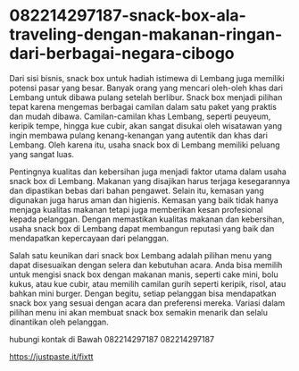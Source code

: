 # 082214297187-snack-box-ala-traveling-dengan-makanan-ringan-dari-berbagai-negara-cibogo
Dari sisi bisnis, snack box untuk hadiah istimewa di Lembang juga memiliki potensi pasar yang besar. Banyak orang yang mencari oleh-oleh khas dari Lembang untuk dibawa pulang setelah berlibur. Snack box menjadi pilihan tepat karena mengemas berbagai camilan dalam satu paket yang praktis dan mudah dibawa. Camilan-camilan khas Lembang, seperti peuyeum, keripik tempe, hingga kue cubir, akan sangat disukai oleh wisatawan yang ingin membawa pulang kenang-kenangan yang autentik dan khas dari Lembang. Oleh karena itu, usaha snack box di Lembang memiliki peluang yang sangat luas.

Pentingnya kualitas dan kebersihan juga menjadi faktor utama dalam usaha snack box di Lembang. Makanan yang disajikan harus terjaga kesegarannya dan dipastikan bebas dari bahan pengawet. Selain itu, kemasan yang digunakan juga harus aman dan higienis. Kemasan yang baik tidak hanya menjaga kualitas makanan tetapi juga memberikan kesan profesional kepada pelanggan. Dengan memastikan kualitas makanan dan kebersihan, usaha snack box di Lembang dapat membangun reputasi yang baik dan mendapatkan kepercayaan dari pelanggan.

Salah satu keunikan dari snack box Lembang adalah pilihan menu yang dapat disesuaikan dengan selera dan kebutuhan acara. Anda bisa memilih untuk mengisi snack box dengan makanan manis, seperti cake mini, bolu kukus, atau kue cubir, atau memilih camilan gurih seperti keripik, risol, atau bahkan mini burger. Dengan begitu, setiap pelanggan bisa mendapatkan snack box yang sesuai dengan acara dan preferensi mereka. Variasi dalam pilihan menu ini akan membuat snack box semakin menarik dan selalu dinantikan oleh pelanggan.

hubungi kontak di Bawah
082214297187
082214297187

 https://justpaste.it/fixtt
